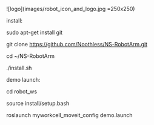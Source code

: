 ![logo](images/robot_icon_and_logo.jpg =250x250)

install:

sudo apt-get install git

git clone https://github.com/Noothless/NS-RobotArm.git

cd ~/NS-RobotArm

./install.sh

demo launch:

cd robot_ws

source install/setup.bash

roslaunch myworkcell_moveit_config demo.launch
